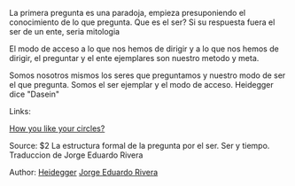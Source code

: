 La primera pregunta es una paradoja, empieza presuponiendo el conocimiento de lo que pregunta.
Que es el ser? Si su respuesta fuera el ser de un ente, seria mitologia

El modo de acceso a lo que nos hemos de dirigir y a lo que nos hemos de dirigir, el preguntar y el ente ejemplares son nuestro metodo y meta.

Somos nosotros mismos los seres que preguntamos y nuestro modo de ser el que pregunta. Somos el ser ejemplar y el modo de acceso. Heidegger dice "Dasein"

Links:

[How you like your circles?](how_you_like_your_circles.md)

Source: $2 La estructura formal de la pregunta por el ser. Ser y tiempo. Traduccion de Jorge Eduardo Rivera

Author: [Heidegger](../authors/heidegger.md) [Jorge Eduardo Rivera](../authors/jorge_eduardo_rivera.md)